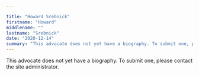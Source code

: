 ```yaml
---

title: "Howard Srebnick"
firstname: "Howard"
middlename: ""
lastname: "Srebnick"
date: "2020-12-14"
summary: "This advocate does not yet have a biography. To submit one, please contact the site administrator."
---
```

This advocate does not yet have a biography. To submit one, please contact the site administrator.

